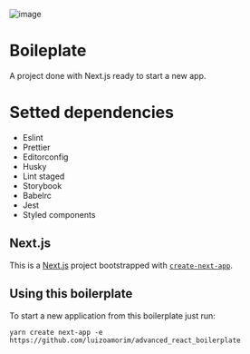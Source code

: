 ![image](https://user-images.githubusercontent.com/73957838/118069158-066b2800-b37a-11eb-8c1f-93974cf477da.png)

# Boileplate
A project done with Next.js ready to start a new app.

# Setted dependencies
- Eslint
- Prettier
- Editorconfig
- Husky
- Lint staged
- Storybook
- Babelrc
- Jest
- Styled components

## Next.js
This is a [Next.js](https://nextjs.org/) project bootstrapped with [`create-next-app`](https://github.com/vercel/next.js/tree/canary/packages/create-next-app).

## Using this boilerplate
To start a new application from this boilerplate just run:
```
yarn create next-app -e https://github.com/luizoamorim/advanced_react_boilerplate
```

